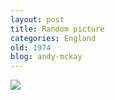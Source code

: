 ```yaml
---
layout: post
title: Random picture
categories: England
old: 1974
blog: andy-mckay
---
```

<img src="http://www.agmweb.ca/files/IMG_7935.jpg" />